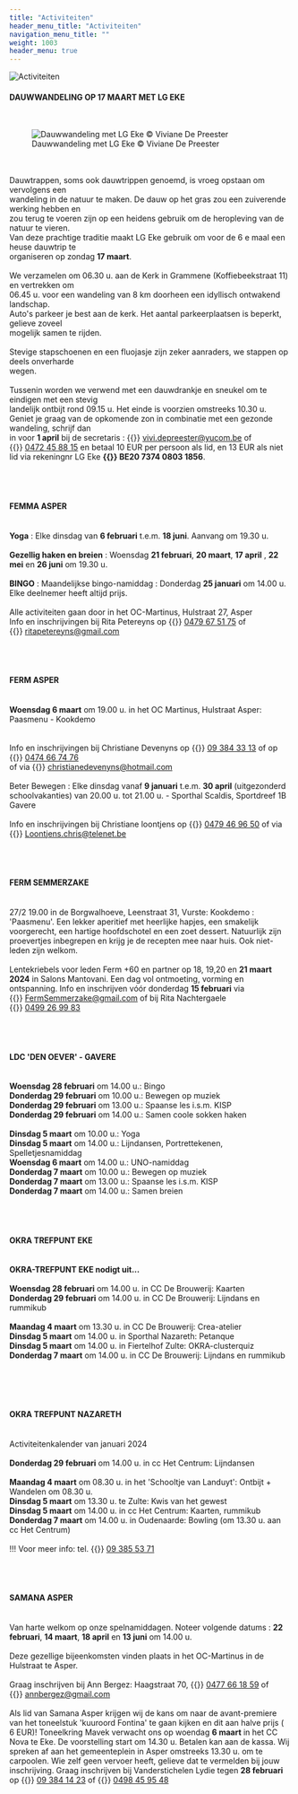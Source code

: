 ```yaml
---
title: "Activiteiten"
header_menu_title: "Activiteiten"
navigation_menu_title: ""
weight: 1003
header_menu: true
---
```


![Activiteiten](images/activiteiten.jpg)




#### DAUWWANDELING OP 17 MAART MET LG EKE
<br>
<figure><img src="images/pb-ira.jpg" alt=" Dauwwandeling met LG Eke © Viviane De Preester" style="max-height: 500px; max-width: 500px;" /><figcaption> Dauwwandeling met LG Eke © Viviane De Preester</figcaption></figure><br>
<br>
Dauwtrappen, soms ook dauwtrippen genoemd, is vroeg opstaan om vervolgens een<br>
wandeling in de natuur te maken. De dauw op het gras zou een zuiverende werking hebben en<br>
zou terug te voeren zijn op een heidens gebruik om de heropleving van de natuur te vieren.<br>
Van deze prachtige traditie maakt LG Eke gebruik om voor de 6 e maal een heuse dauwtrip te<br>
organiseren op zondag <b>17 maart</b>.<br>
<br>
We verzamelen om 06.30 u. aan de Kerk in Grammene (Koffiebeekstraat 11) en vertrekken om<br>
06.45 u. voor een wandeling van 8 km doorheen een idyllisch ontwakend landschap.<br>
Auto's parkeer je best aan de kerk. Het aantal parkeerplaatsen is beperkt, gelieve zoveel<br>
mogelijk samen te rijden.<br>
<br>
Stevige stapschoenen en een fluojasje zijn zeker aanraders, we stappen op deels onverharde<br>
wegen.<br>
<br>
Tussenin worden we verwend met een dauwdrankje en sneukel om te eindigen met een stevig<br>
landelijk ontbijt rond 09.15 u. Het einde is voorzien omstreeks 10.30 u.<br>
Geniet je graag van de opkomende zon in combinatie met een gezonde wandeling, schrijf dan<br>
in voor <b>1 april</b> bij de secretaris : {{<icon class="fa fa-envelope">}}&nbsp;<a href="vivi.depreester@yucom.be">vivi.depreester@yucom.be</a> of {{<icon class="fa fa-phone">}}&nbsp;<a href="tel:0472458815">0472 45 88 15</a> en betaal 10 EUR per persoon als lid, en 13 EUR als niet lid via rekeningnr LG Eke <b>{{<icon class="fa fa-piggy-bank">}}&nbsp;BE20 7374 0803 1856</b>.<br>
<br>
<br>
<br>





#### FEMMA ASPER
<br>
<b>Yoga</b> : Elke dinsdag van <b>6 februari</b> t.e.m. <b>18 juni</b>. Aanvang om 19.30 u.<br>
<br>
<b>Gezellig haken en breien</b> : Woensdag <b>21 februari</b>, <b>20 maart</b>, <b>17 april</b> , <b>22 mei</b> en <b>26 juni</b> om 19.30 u.<br>
<br>
<b>BINGO</b> : Maandelijkse bingo-namiddag : Donderdag <b>25 januari</b> om 14.00 u.<br>
Elke deelnemer heeft altijd prijs.<br>
<br>
Alle activiteiten gaan door in het OC-Martinus, Hulstraat 27, Asper<br>
Info en inschrijvingen bij Rita Petereyns op {{<icon class="fa fa-phone">}}&nbsp;<a href="tel:0479675175">0479 67 51 75</a> of {{<icon class="fa fa-envelope">}}&nbsp;<a href="ritapetereyns@gmail.com">ritapetereyns@gmail.com</a><br>
<br>
<br>
<br>





#### FERM ASPER
<br>
<b>Woensdag 6 maart</b> om 19.00 u. in het OC Martinus, Hulstraat Asper: Paasmenu - Kookdemo<br>
<br>
<br>
Info en inschrijvingen bij Christiane Devenyns op {{<icon class="fa fa-phone">}}&nbsp;<a href="tel:093843313">09 384 33 13</a> of op {{<icon class="fa fa-phone">}}&nbsp;<a href="tel:0474667476">0474 66 74 76</a><br>
of via {{<icon class="fa fa-envelope">}}&nbsp;<a href="christianedevenyns@hotmail.com">christianedevenyns@hotmail.com</a><br>
<br>
Beter Bewegen : Elke dinsdag vanaf <b>9 januari</b> t.e.m. <b>30 april</b> (uitgezonderd schoolvakanties) van 20.00 u. tot 21.00 u. - Sporthal Scaldis, Sportdreef 1B Gavere<br>
<br>
Info en inschrijvingen bij Christiane loontjens op {{<icon class="fa fa-phone">}}&nbsp;<a href="tel:0479469650">0479 46 96 50</a> of via {{<icon class="fa fa-envelope">}}&nbsp;<a href="Loontjens.chris@telenet.be">Loontjens.chris@telenet.be</a><br>
<br>
<br>
<br>





#### FERM SEMMERZAKE
<br>
27/2 19.00 in de Borgwalhoeve, Leenstraat 31, Vurste: Kookdemo : 'Paasmenu'. Een lekker aperitief met heerlijke hapjes, een smakelijk voorgerecht, een hartige hoofdschotel en een zoet dessert. Natuurlijk zijn proevertjes inbegrepen en krijg je de recepten mee naar huis. Ook niet-leden zijn welkom.<br>
<br>
Lentekriebels voor leden Ferm +60 en partner op 18, 19,20 en <b>21 maart 2024</b> in Salons Mantovani. Een dag vol ontmoeting, vorming en ontspanning. Info en inschrijven vóór donderdag <b>15 februari</b> via {{<icon class="fa fa-envelope">}}&nbsp;<a href="FermSemmerzake@gmail.com">FermSemmerzake@gmail.com</a> of bij Rita Nachtergaele {{<icon class="fa fa-phone">}}&nbsp;<a href="tel:0499269983">0499 26 99 83</a><br>
<br>
<br>
<br>





#### LDC 'DEN OEVER' - GAVERE
<br>
<b>Woensdag 28 februari</b> om 14.00 u.: Bingo<br>
<b>Donderdag 29 februari</b> om 10.00 u.: Bewegen op muziek<br>
<b>Donderdag 29 februari</b> om 13.00 u.: Spaanse les i.s.m. KISP<br>
<b>Donderdag 29 februari</b> om 14.00 u.: Samen coole sokken haken<br>
<br>
<b>Dinsdag 5 maart</b> om 10.00 u.: Yoga<br>
<b>Dinsdag 5 maart</b> om 14.00 u.: Lijndansen, Portrettekenen, Spelletjesnamiddag<br>
<b>Woensdag 6 maart</b> om 14.00 u.: UNO-namiddag<br>
<b>Donderdag 7 maart</b> om 10.00 u.: Bewegen op muziek<br>
<b>Donderdag 7 maart</b> om 13.00 u.: Spaanse les i.s.m. KISP<br>
<b>Donderdag 7 maart</b> om 14.00 u.: Samen breien<br>
<br>
<br>
<br>





#### OKRA TREFPUNT EKE
<br>
<b>OKRA-TREFPUNT EKE nodigt uit...</b><br>
<br>
<b>Woensdag 28 februari</b> om 14.00 u. in CC De Brouwerij: Kaarten<br>
<b>Donderdag 29 februari</b> om 14.00 u. in CC De Brouwerij: Lijndans en rummikub<br>
<br>
<b>Maandag 4 maart</b> om 13.30 u. in CC De Brouwerij: Crea-atelier<br>
<b>Dinsdag 5 maart</b> om 14.00 u. in Sporthal Nazareth: Petanque<br>
<b>Dinsdag 5 maart</b> om 14.00 u. in Fiertelhof Zulte: OKRA-clusterquiz<br>
<b>Donderdag 7 maart</b> om 14.00 u. in CC De Brouwerij: Lijndans en rummikub<br>
<br>
<br>
<br>
<br>





#### OKRA TREFPUNT NAZARETH
<br>
Activiteitenkalender van januari 2024<br>
<br>
<b>Donderdag 29 februari</b> om 14.00 u. in cc Het Centrum: Lijndansen<br>
<br>
<b>Maandag 4 maart</b> om 08.30 u. in het 'Schooltje van Landuyt': Ontbijt + Wandelen om 08.30 u.<br>
<b>Dinsdag 5 maart</b> om 13.30 u. te Zulte: Kwis van het gewest<br>
<b>Dinsdag 5 maart</b> om 14.00 u. in cc Het Centrum: Kaarten, rummikub<br>
<b>Donderdag 7 maart</b> om 14.00 u. in Oudenaarde: Bowling (om 13.30 u. aan cc Het Centrum)<br>
<br>
!!! Voor meer info: tel. {{<icon class="fa fa-phone">}}&nbsp;<a href="tel:093855371">09 385 53 71</a><br>
<br>
<br>
<br>





#### SAMANA ASPER
<br>
Van harte welkom op onze spelnamiddagen. Noteer volgende datums : <b>22 februari</b>, <b>14 maart</b>, <b>18 april</b> en <b>13 juni</b> om 14.00 u.<br>
<br>
Deze gezellige bijeenkomsten vinden plaats in het OC-Martinus in de Hulstraat te Asper.<br>
<br>
Graag inschrijven bij Ann Bergez: Haagstraat 70, {{<icon class="fa fa-phone">}}&nbsp;<a href="tel:0477661859">0477 66 18 59</a> of {{<icon class="fa fa-envelope">}}&nbsp;<a href="annbergez@gmail.com">annbergez@gmail.com</a><br>
<br>
Als lid van Samana Asper krijgen wij de kans om naar de avant-premiere van het toneelstuk 'kuuroord Fontina' te gaan kijken en dit aan halve prijs ( 6 EUR)! Toneelkring Mavek verwacht ons op woendag <b>6 maart</b> in het CC Nova te Eke. De voorstelling start om 14.30 u. Betalen kan aan de kassa. Wij spreken af aan het gemeenteplein in Asper omstreeks 13.30 u. om te carpoolen. Wie zelf geen vervoer heeft, gelieve dat te vermelden bij jouw inschrijving. Graag inschrijven bij Vanderstichelen Lydie tegen <b>28 februari</b> op {{<icon class="fa fa-phone">}}&nbsp;<a href="tel:093841423">09 384 14 23</a> of {{<icon class="fa fa-phone">}}&nbsp;<a href="tel:0498459548">0498 45 95 48</a><br>
<br>
<br>
<br>



